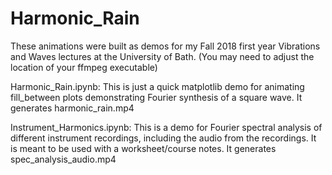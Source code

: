 # Harmonic_Rain

These animations were built as demos for my Fall 2018 first year Vibrations and Waves lectures at the University of Bath. (You may need to adjust the location of your ffmpeg executable)

Harmonic_Rain.ipynb:
This is just a quick matplotlib demo for animating fill_between plots demonstrating Fourier synthesis of a square wave.
It generates harmonic_rain.mp4

Instrument_Harmonics.ipynb:
This is a demo for Fourier spectral analysis of different instrument recordings, including the audio from the recordings. It is meant to be used with a worksheet/course notes.
It generates spec_analysis_audio.mp4

